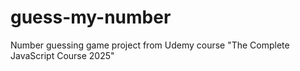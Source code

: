 # guess-my-number
Number guessing game project from Udemy course "The Complete JavaScript Course 2025"
